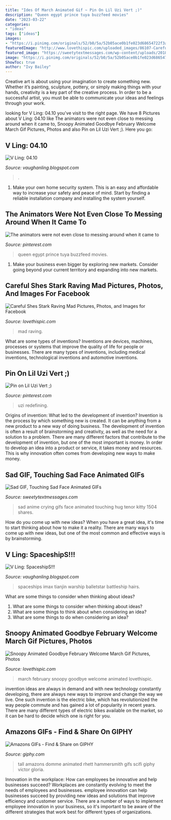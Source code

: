 ```yaml
---
title: "Ides Of March Animated Gif ~ Pin On Lil Uzi Vert ;)"
description: "Queen egypt prince tuya buzzfeed movies"
date: "2023-03-22"
categories:
- "ideas"
tags: ["ideas"]
images:
- "https://i.pinimg.com/originals/52/b0/5a/52b05ace0b1fe023d68654722f3a4a38.gif"
featuredImage: "http://www.lovethispic.com/uploaded_images/86107-Careful-Shes-Stark-Raving-Mad.gif?1"
featured_image: "https://sweetytextmessages.com/wp-content/uploads/2018/02/Anime-Gif-with-Sad-Face-3.gif"
image: "https://i.pinimg.com/originals/52/b0/5a/52b05ace0b1fe023d68654722f3a4a38.gif"
ShowToc: true
author: "Ivy Bailey"
---
```



Creative art is about using your imagination to create something new. Whether it’s painting, sculpture, pottery, or simply making things with your hands, creativity is a key part of the creative process. In order to be a successful artist, you must be able to communicate your ideas and feelings through your work.

	

		
looking for V Ling: 04.10 you've visit to the right page. We have 8 Pictures about V Ling: 04.10 like The animators were not even close to messing around when it came to, Snoopy Animated Goodbye February Welcome March Gif Pictures, Photos and also Pin on Lil Uzi Vert ;). Here you go:
		
    
## V Ling: 04.10

<img loading=lazy src="http://1.bp.blogspot.com/_annTPGBcsB4/S8Pog1og-eI/AAAAAAAADUA/98YPnIBBC8Y/s400/2913201999_5a60d6ebdb_o.jpg" onerror="this.onerror=null;this.src='https://tse3.mm.bing.net/th?id=OIP.3Wktqhk1w9NK6ArZ2UXpXQAAAA&amp;pid=15.1';" alt="V Ling: 04.10">

_Source: vaughanling.blogspot.com_

>. 

	

1. Make your own home security system. This is an easy and affordable way to increase your safety and peace of mind. Start by finding a reliable installation company and installing the system yourself.

    
## The Animators Were Not Even Close To Messing Around When It Came To

<img loading=lazy src="https://i.pinimg.com/originals/52/b0/5a/52b05ace0b1fe023d68654722f3a4a38.gif" onerror="this.onerror=null;this.src='https://tse3.mm.bing.net/th?id=OIP.UrBazgsf4CPWhlRyLzpKOAAAAA&amp;pid=15.1';" alt="The animators were not even close to messing around when it came to">

_Source: pinterest.com_

>queen egypt prince tuya buzzfeed movies. 

	

1. Make your business even bigger by exploring new markets. Consider going beyond your current territory and expanding into new markets.

    
## Careful Shes Stark Raving Mad Pictures, Photos, And Images For Facebook

<img loading=lazy src="http://www.lovethispic.com/uploaded_images/86107-Careful-Shes-Stark-Raving-Mad.gif?1" onerror="this.onerror=null;this.src='https://tse3.mm.bing.net/th?id=OIP.LCMhL2oFtlgeC24M6U6ikAHaEt&amp;pid=15.1';" alt="Careful Shes Stark Raving Mad Pictures, Photos, and Images for Facebook">

_Source: lovethispic.com_

>mad raving. 

	

What are some types of inventions?
Inventions are devices, machines, processes or systems that improve the quality of life for people or businesses. There are many types of inventions, including medical inventions, technological inventions and automotive inventions.

    
## Pin On Lil Uzi Vert ;)

<img loading=lazy src="https://i.pinimg.com/736x/40/66/8e/40668eab9d2c7a03bb91e81d08dddf6b.jpg" onerror="this.onerror=null;this.src='https://tse2.mm.bing.net/th?id=OIP.Sc1idN0WW67yZJNteCP2qQHaJQ&amp;pid=15.1';" alt="Pin on Lil Uzi Vert ;)">

_Source: pinterest.com_

>uzi redefining. 

	

Origins of invention: What led to the development of invention?
Invention is the process by which something new is created. It can be anything from a new product to a new way of doing business. The development of invention is often a result of brainstorming and creativity, as well as the need for a solution to a problem. There are many different factors that contribute to the development of invention, but one of the most important is money. In order to develop an idea into a product or service, it takes money and resources. This is why innovation often comes from developing new ways to make money.

    
## Sad GIF, Touching Sad Face Animated GIFs

<img loading=lazy src="https://sweetytextmessages.com/wp-content/uploads/2018/02/Anime-Gif-with-Sad-Face-3.gif" onerror="this.onerror=null;this.src='https://tse1.mm.bing.net/th?id=OIP.hqrp8nuDnwXZ1Kf0DHYsWwHaDl&amp;pid=15.1';" alt="Sad GIF, Touching Sad Face Animated GIFs">

_Source: sweetytextmessages.com_

>sad anime crying gifs face animated touching hug tenor kitty 1504 shares. 

	

How do you come up with new ideas?
When you have a great idea, it's time to start thinking about how to make it a reality. There are many ways to come up with new ideas, but one of the most common and effective ways is by brainstorming.

    
## V Ling: SpaceshipS!!!

<img loading=lazy src="http://2.bp.blogspot.com/_annTPGBcsB4/SWbQNOJxqvI/AAAAAAAABY8/hfM5QCWgPZU/w1200-h630-p-k-nu/shipideation1.jpg" onerror="this.onerror=null;this.src='https://tse2.mm.bing.net/th?id=OIP.BCv8W1uyp6m0kVeezlP8rgHaEj&amp;pid=15.1';" alt="V Ling: SpaceshipS!!!">

_Source: vaughanling.blogspot.com_

>spaceships imax tianjin warship balletstar battleship hairs. 

	

What are some things to consider when thinking about ideas?
1. What are some things to consider when thinking about ideas?
2. What are some things to think about when considering an idea?
3. What are some things to do when considering an idea?

    
## Snoopy Animated Goodbye February Welcome March Gif Pictures, Photos

<img loading=lazy src="http://www.lovethispic.com/uploaded_images/349778-Snoopy-Animated-Goodbye-February-Welcome-March-Gif.gif" onerror="this.onerror=null;this.src='https://tse2.mm.bing.net/th?id=OIP.yG0lfYjtStDXsCap8ZikxQAAAA&amp;pid=15.1';" alt="Snoopy Animated Goodbye February Welcome March Gif Pictures, Photos">

_Source: lovethispic.com_

>march february snoopy goodbye welcome animated lovethispic. 

	

invention ideas are always in demand and with new technology constantly developing, there are always new ways to improve and change the way we live. One such invention is the electric bike, which has revolutionized the way people commute and has gained a lot of popularity in recent years. There are many different types of electric bikes available on the market, so it can be hard to decide which one is right for you.

    
## Amazons GIFs - Find &amp; Share On GIPHY

<img loading=lazy src="https://media.giphy.com/media/ZlfTruLINGfbq/giphy.gif" onerror="this.onerror=null;this.src='https://tse2.mm.bing.net/th?id=OIP.gCYF8xmW-EOLTbXgXXwQugHaFN&amp;pid=15.1';" alt="Amazons GIFs - Find &amp; Share on GIPHY">

_Source: giphy.com_

>tall amazons domme animated rhett hammersmith gifs scifi giphy victor gloria. 

	

Innovation in the workplace: How can employees be innovative and help businesses succeed?
Workplaces are constantly evolving to meet the needs of employees and businesses. employee innovation can help businesses succeed by providing new ideas and solutions that improve efficiency and customer service. There are a number of ways to implement employee innovation in your business, so it's important to be aware of the different strategies that work best for different types of organizations.

